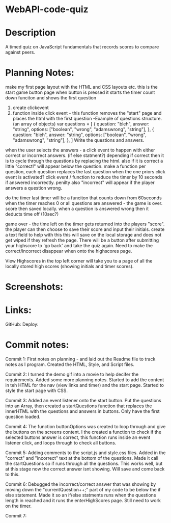 # WebAPI-code-quiz

# Description

A timed quiz on JavaScript fundamentals that records scores to compare against peers.

# Planning Notes:

make my first page layout with the HTML and CSS layouts etc.
this is the start game button page
when button is pressed it starts the timer count down funciton and shows the first question

1.  create clickevent
2.  function inside click event - this function removes the "start" page and places the html with the first question
    -Example of questions structure. (an array of objects)
    var questions = [
    {
    question: "bleh",
    answer: "string",
    options: ["boolean", "wrong", "adamswrong", "string"],
    },
    {
    question: "bleh",
    answer: "string",
    options: ["boolean", "wrong", "adamswrong", "string"],
    },
    ]
    Write the questions and answers.

when the user selects the answers - a click event to happen with either correct or incorrect answers. (if else statment?)
depending if correct then it is to cycle through the questions by replacing the html.
also if it is correct a little "correct!" will appear below the question.
make a function per question, each question replaces the last question when the one priors click event is activated?
click event / function to reduce the timer by 10 seconds if answered incorrectly. penilty
also "incorrect" will appear if the player answers a question wrong.

do the timer last
timer will be a funciton that counts down from 60seconds
when the timer reaches 0 or all questions are answered - the game is over. score then saved locally.
when a question is answered wrong then it deducts time off (10sec?)

game over - the time left on the timer gets returned into the players "score".
the player can then choose to save their score and input their initials.
create a text field to help with this
this will save on the local storage and does not get wiped if they refresh the page.
There will be a button after submitting your highscore to 'go back' and take the quiz again. Need to make the correct/incorrect disappear when onto the highscores page.

View Highscores in the top left corner will take you to a page of all the locally stored high scores (showing initials and timer scores).

# Screenshots:

# Links:

GitHub:
Deploy:

# Commit notes:

Commit 1:
First notes on planning - and laid out the Readme file to track notes as I program. Created the HTML, Style, and Script files.

Commit 2:
I turned the demo gif into a movie to help decifer the requirements. Added some more planning notes. Started to add the content in teh HTML for the nav (view links and timer) and the start page. Started to style the start page with CSS.

Commit 3:
Added an event listener onto the start button. Put the questions into an Array, then created a startQuestions function that replaces the innerHTML with the questions and answers in buttons. Only have the first question loaded.

Commit 4:
The function buttonOptions was created to loop through and give the buttons on the screens content. I the created a function to check if the selected buttons answer is correct, this function runs inside an event listener click, and loops through to check all buttons.

Commit 5:
Adding comments to the script.js and style.css files. Added in the "correct" and "incorrect" text at the bottom of the questions. Made it call the startQuestions so if runs through all the questions. This works well, but at this stage now the correct answer isnt showing. Will save and come back to this.

Commit 6:
Debugged the incorrect/correct answer that was showing by moving down the "currentQuestion++;" part of my code to be below the if else statement. Made it so an if/else statments runs when the questions length in reached and it runs the enterHighScores page. Still need to work on the timer.

Commit 7:
